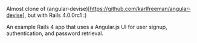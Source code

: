 Almost clone of (angular-devise)[https://github.com/karlfreeman/angular-devise], but with Rails 4.0.0rc1 :)

An example Rails 4 app that uses a Angular.js UI for user signup, authentication, and password retrieval.